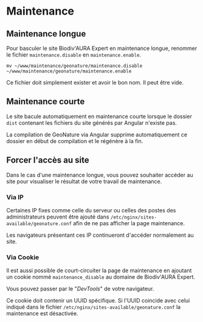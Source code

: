 # Maintenance

## Maintenance longue

Pour basculer le site Biodiv'AURA Expert en maintenance longue,
renommer le fichier `maintenance.disable` en `maintenance.enable`.
```
mv ~/www/maintenance/geonature/maintenance.disable ~/www/maintenance/geonature/maintenance.enable
```

Ce fichier doit simplement exister et avoir le bon nom. Il peut être vide.

## Maintenance courte

Le site bacule automatiquement en maintenance courte lorsque le dossier `dist`
contenant les fichiers du site générés par Angular n'existe pas.

La compilation de GeoNature via Angular supprime automatiquement ce dossier
en début de compilation et le régénère à la fin.

## Forcer l'accès au site

Dans le cas d'une maintenance longue, vous pouvez souhaiter accéder au site pour
visualiser le résultat de votre travail de maintenance.

### Via IP
Certaines IP fixes comme celle du serveur ou celles des postes des administrateurs
peuvent être ajouté dans `/etc/nginx/sites-available/geonature.conf`
afin de ne pas afficher la page maintenance.

Les navigateurs présentant ces IP continueront d'accéder normalement au site.

### Via Cookie
Il est aussi possible de court-circuiter la page de maintenance en ajoutant un
cookie nommé `maintenance_disable` au domaine de Biodiv'AURA Expert.

Vous pouvez passer par le "*DevTools*" de votre navigateur.

Ce cookie doit contenir un UUID spécifique. Si l'UUID coincide avec celui
indiqué dans le fichier `/etc/nginx/sites-available/geonature.conf` la 
maintenance est désactivée.
